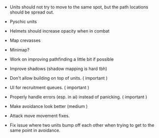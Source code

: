 - Units should not try to move to the same spot, but the path locations should be spread out.
- Pyschic units
- Helmets should increase opacity when in combat
- Map crevasses
- Minimap?
- Work on improving pathfinding a little bit if possible
- Improve shadows (shadow mapping is hard tbh)

- Don't allow building on top of units. ( important )
- UI for recruitment queues. ( important )
- Properly handle errors (esp. in ai) instead of panicking. ( important )
- Make avoidance look better (medium )
- Attack move movement fixes.
- Fix issue where two units bump off each other when trying to get to the same point in avoidance.
